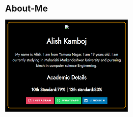 # About-Me

<img src="https://raw.githubusercontent.com/Alish2002/About-Me/master/Screenshot_1.png" height="300px" width = "400px">

